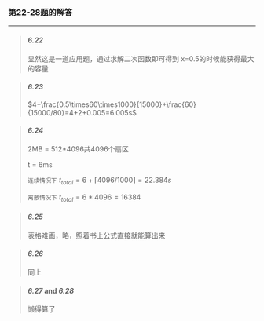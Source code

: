 ### 第22-28题的解答

---

> #### _6.22_
> 
> 显然这是一道应用题，通过求解二次函数即可得到 x=0.5的时候能获得最大的容量

> #### _6.23_
> 
> $4+\frac{0.5\times60\times1000}{15000}+\frac{60}{15000/80}=4+2+0.005=6.005s$

> #### _6.24_
> 
> 2MB = 512*4096共4096个扇区
> 
> t = 6ms
>
> `连续情况下` $t_{total}=6+\lceil4096/1000\rceil=22.384s$
> 
> `离散情况下` $t_{total}=6*4096=16384$



> #### _6.25_
> 
> 表格难画，略，照着书上公式直接就能算出来

> #### _6.26_
>
> 同上

> #### _6.27_ and _6.28_
>
> 懒得算了